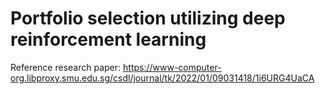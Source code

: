 # Portfolio selection utilizing deep reinforcement learning

Reference research paper:
https://www-computer-org.libproxy.smu.edu.sg/csdl/journal/tk/2022/01/09031418/1i6URG4UaCA